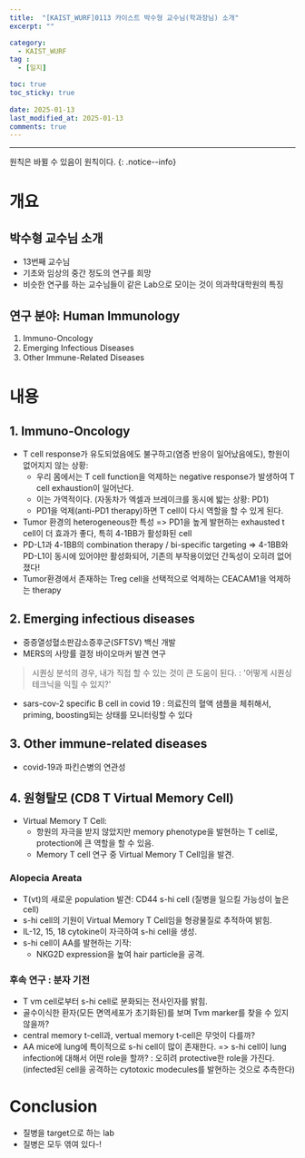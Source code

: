 ```yaml
---
title:  "[KAIST_WURF]0113 카이스트 박수형 교수님(학과장님) 소개" 
excerpt: ""

category:
  - KAIST_WURF
tag :
  - [일지]

toc: true
toc_sticky: true
 
date: 2025-01-13
last_modified_at: 2025-01-13
comments: true
---
```


---
원칙은 바뀔 수 있음이 원칙이다.
{: .notice--info}
# 개요

## 박수형 교수님 소개
- 13번째 교수님
- 기초와 임상의 중간 정도의 연구를 희망
- 비슷한 연구를 하는 교수님들이 같은 Lab으로 모이는 것이 의과학대학원의 특징

## 연구 분야: Human Immunology
1. Immuno-Oncology
2. Emerging Infectious Diseases
3. Other Immune-Related Diseases


# 내용

## 1. Immuno-Oncology
- T cell response가 유도되었음에도 불구하고(염증 반응이 일어났음에도), 항원이 없어지지 않는 상황:
  - 우리 몸에서는 T cell function을 억제하는 negative response가 발생하여 T cell exhaustion이 일어난다.
  - 이는 가역적이다. (자동차가 엑셀과 브레이크를 동시에 밟는 상황: PD1) 
  - PD1을 억제(anti-PD1 therapy)하면 T cell이 다시 역할을 할 수 있게 된다.
- Tumor 환경의 heterogeneous한 특성 => PD1을 높게 발현하는 exhausted t cell이 더 효과가 좋다, 특히 4-1BB가 활성화된 cell
- PD-L1과 4-1BB의 combination therapy / bi-specific targeting
  => 4-1BB와 PD-L1이 동시에 있어야만 활성화되어, 기존의 부작용이었던 간독성이 오히려 없어졌다!
- Tumor환경에서 존재하는 Treg cell을 선택적으로 억제하는 CEACAM1을 억제하는 therapy

## 2. Emerging infectious diseases
- 중증열성혈소판감소증후군(SFTSV) 백신 개발
- MERS의 사망률 결정 바이오마커 발견 연구
> 시퀀싱 분석의 경우, 내가 직접 할 수 있는 것이 큰 도움이 된다. : 
> '어떻게 시퀀싱 테크닉을 익힐 수 있지?'
- sars-cov-2 specific B cell in covid 19 : 의료진의 혈액 샘플을 체취해서, priming, boosting되는 상태를 모니터링할 수 있다

## 3. Other immune-related diseases
- covid-19과 파킨슨병의 연관성

## 4. 원형탈모 (CD8 T Virtual Memory Cell)
- Virtual Memory T Cell:
  - 항원의 자극을 받지 않았지만 memory phenotype을 발현하는 T cell로, protection에 큰 역할을 할 수 있음.
  - Memory T cell 연구 중 Virtual Memory T Cell임을 발견.

### Alopecia Areata
- T(vt)의 새로운 population 발견: CD44 s-hi cell (질병을 일으킬 가능성이 높은 cell)
- s-hi cell의 기원이 Virtual Memory T Cell임을 형광물질로 추적하여 밝힘.
- IL-12, 15, 18 cytokine이 자극하여 s-hi cell을 생성.
- s-hi cell이 AA를 발현하는 기작:
  - NKG2D expression을 높여 hair particle을 공격.

### 후속 연구 : 분자 기전
- T vm cell로부터 s-hi cell로 분화되는 전사인자를 밝힘.
- 골수이식한 환자(모든 면역세포가 초기화된)를 보며 Tvm marker를 찾을 수 있지 않을까?
- central memory t-cell과, vertual memory t-cell은 무엇이 다를까?
- AA mice에 lung에 특이적으로 s-hi cell이 많이 존재한다. => s-hi cell이 lung infection에 대해서 어떤 role을 할까? : 오히려 protective한 role을 가진다.(infected된 cell을 공격하는 cytotoxic modecules를 발현하는 것으로 추측한다)



# Conclusion
- 질병을 target으로 하는 lab
- 질병은 모두 엮여 있다-!
